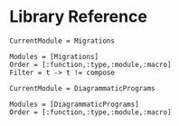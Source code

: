 # Library Reference

```@meta
CurrentModule = Migrations
```

```@autodocs
Modules = [Migrations]
Order = [:function,:type,:module,:macro]
Filter = t -> t != compose
```

```@meta
CurrentModule = DiagrammaticPrograms
```

```@autodocs
Modules = [DiagrammaticPrograms]
Order = [:function,:type,:module,:macro]
```
